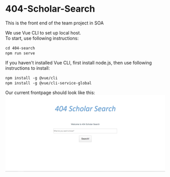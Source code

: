 # 404-Scholar-Search
This is the front end of the team project in SOA
  
We use Vue CLI to set up local host.  
To start, use following instructions:  

    cd 404-search
    npm run serve

If you haven't installed Vue CLI, first install node.js, then use following instructions to install:  

    npm install -g @vue/cli
    npm install -g @vue/cli-service-global  

Our current frontpage should look like this:  
<img src="./Homepage.png">